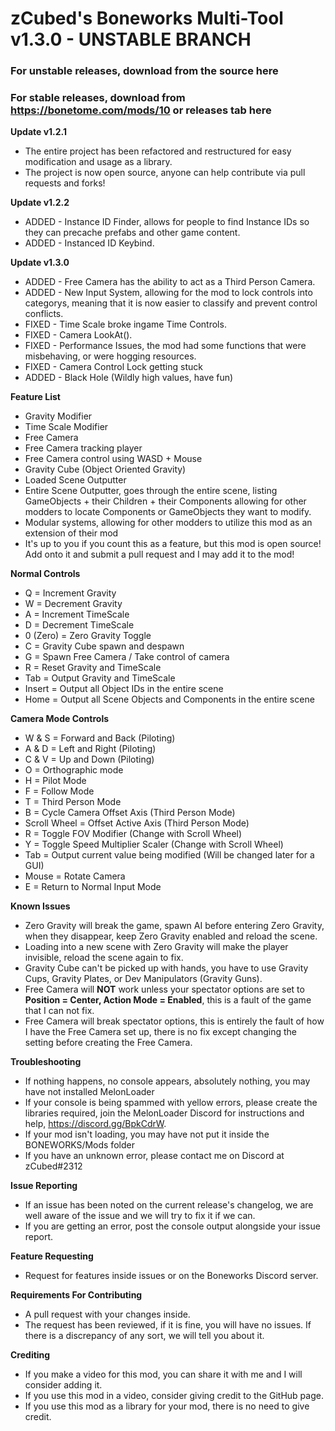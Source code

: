 # zCubed's Boneworks Multi-Tool v1.3.0 - UNSTABLE BRANCH

### For unstable releases, download from the source here
### For stable releases, download from https://bonetome.com/mods/10 or releases tab here

**Update v1.2.1**
* The entire project has been refactored and restructured for easy modification and usage as a library.  
* The project is now open source, anyone can help contribute via pull requests and forks!  

**Update v1.2.2**
* ADDED - Instance ID Finder, allows for people to find Instance IDs so they can precache prefabs and other game content.
* ADDED - Instanced ID Keybind.

**Update v1.3.0**
* ADDED - Free Camera has the ability to act as a Third Person Camera.
* ADDED - New Input System, allowing for the mod to lock controls into categorys, meaning that it is now easier to classify and 
prevent control conflicts.
* FIXED - Time Scale broke ingame Time Controls.
* FIXED - Camera LookAt().
* FIXED - Performance Issues, the mod had some functions that were misbehaving, or were hogging resources.
* FIXED - Camera Control Lock getting stuck
* ADDED - Black Hole (Wildly high values, have fun)

**Feature List**  
* Gravity Modifier  
* Time Scale Modifier  
* Free Camera
* Free Camera tracking player
* Free Camera control using WASD + Mouse  
* Gravity Cube (Object Oriented Gravity)  
* Loaded Scene Outputter  
* Entire Scene Outputter, goes through the entire scene, listing GameObjects + their Children + their Components
allowing for other modders to locate Components or GameObjects they want to modify.
* Modular systems, allowing for other modders to utilize this mod as an extension of their mod
* It's up to you if you count this as a feature, but this mod is open source! Add onto it and submit a pull request and I may add it to the mod! 

**Normal Controls**  
* Q = Increment Gravity  
* W = Decrement Gravity  
* A = Increment TimeScale  
* D = Decrement TimeScale  
* 0 (Zero) = Zero Gravity Toggle  
* C = Gravity Cube spawn and despawn  
* G = Spawn Free Camera / Take control of camera
* R = Reset Gravity and TimeScale  
* Tab = Output Gravity and TimeScale
* Insert = Output all Object IDs in the entire scene
* Home = Output all Scene Objects and Components in the entire scene

**Camera Mode Controls**  
* W & S = Forward and Back (Piloting) 
* A & D = Left and Right (Piloting) 
* C & V = Up and Down (Piloting) 
* O = Orthographic mode
* H = Pilot Mode
* F = Follow Mode
* T = Third Person Mode
* B = Cycle Camera Offset Axis (Third Person Mode)
* Scroll Wheel = Offset Active Axis (Third Person Mode)
* R = Toggle FOV Modifier (Change with Scroll Wheel)  
* Y = Toggle Speed Multiplier Scaler (Change with Scroll Wheel)
* Tab = Output current value being modified (Will be changed later for a GUI)
* Mouse = Rotate Camera
* E = Return to Normal Input Mode

**Known Issues**
* Zero Gravity will break the game, spawn AI before entering Zero Gravity, when they disappear, keep Zero Gravity enabled and reload the scene.  
* Loading into a new scene with Zero Gravity will make the player invisible, reload the scene again to fix.  
* Gravity Cube can't be picked up with hands, you have to use Gravity Cups, Gravity Plates, or Dev Manipulators (Gravity Guns).  
* Free Camera will **NOT** work unless your spectator options are set to **Position = Center, Action Mode = Enabled**, this is a fault of the game that I can not fix.  
* Free Camera will break spectator options, this is entirely the fault of how I have the Free Camera set up, there is no fix except changing the setting before creating the Free Camera.

**Troubleshooting**
* If nothing happens, no console appears, absolutely nothing, you may have not installed MelonLoader
* If your console is being spammed with yellow errors, please create the libraries required, join the MelonLoader Discord for instructions and help, https://discord.gg/BpkCdrW.
* If your mod isn't loading, you may have not put it inside the BONEWORKS/Mods folder
* If you have an unknown error, please contact me on Discord at zCubed#2312

**Issue Reporting**
* If an issue has been noted on the current release's changelog, we are well aware of the issue and we will try to fix it if we can.
* If you are getting an error, post the console output alongside your issue report.

**Feature Requesting**
* Request for features inside issues or on the Boneworks Discord server.

**Requirements For Contributing**
* A pull request with your changes inside.
* The request has been reviewed, if it is fine, you will have no issues. If there is a discrepancy of any sort, we will tell you about it.

**Crediting**
* If you make a video for this mod, you can share it with me and I will consider adding it.
* If you use this mod in a video, consider giving credit to the GitHub page.
* If you use this mod as a library for your mod, there is no need to give credit.
